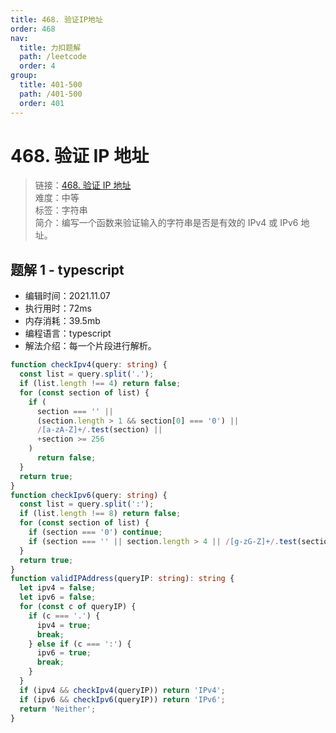 ```yaml
---
title: 468. 验证IP地址
order: 468
nav:
  title: 力扣题解
  path: /leetcode
  order: 4
group:
  title: 401-500
  path: /401-500
  order: 401
---
```


# 468. 验证 IP 地址

> 链接：[468. 验证 IP 地址](https://leetcode-cn.com/problems/validate-ip-address/)  
> 难度：中等  
> 标签：字符串  
> 简介：编写一个函数来验证输入的字符串是否是有效的 IPv4 或 IPv6 地址。

## 题解 1 - typescript

- 编辑时间：2021.11.07
- 执行用时：72ms
- 内存消耗：39.5mb
- 编程语言：typescript
- 解法介绍：每一个片段进行解析。

```typescript
function checkIpv4(query: string) {
  const list = query.split('.');
  if (list.length !== 4) return false;
  for (const section of list) {
    if (
      section === '' ||
      (section.length > 1 && section[0] === '0') ||
      /[a-zA-Z]+/.test(section) ||
      +section >= 256
    )
      return false;
  }
  return true;
}
function checkIpv6(query: string) {
  const list = query.split(':');
  if (list.length !== 8) return false;
  for (const section of list) {
    if (section === '0') continue;
    if (section === '' || section.length > 4 || /[g-zG-Z]+/.test(section)) return false;
  }
  return true;
}
function validIPAddress(queryIP: string): string {
  let ipv4 = false;
  let ipv6 = false;
  for (const c of queryIP) {
    if (c === '.') {
      ipv4 = true;
      break;
    } else if (c === ':') {
      ipv6 = true;
      break;
    }
  }
  if (ipv4 && checkIpv4(queryIP)) return 'IPv4';
  if (ipv6 && checkIpv6(queryIP)) return 'IPv6';
  return 'Neither';
}
```
